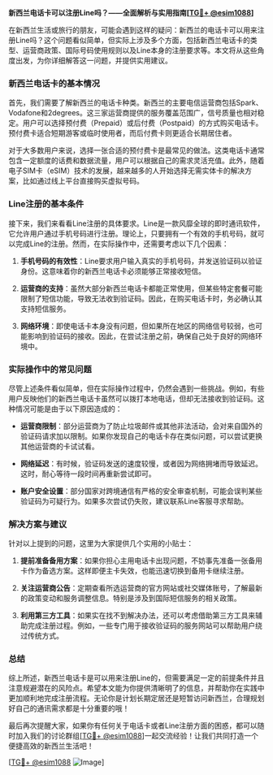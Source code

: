 **新西兰电话卡可以注册Line吗？——全面解析与实用指南[[TG💪+ @esim1088](https://t.me/s/esim1088)]**

在新西兰生活或旅行的朋友，可能会遇到这样的疑问：新西兰的电话卡可以用来注册Line吗？这个问题看似简单，但实际上涉及多个方面，包括新西兰电话卡的类型、运营商政策、国际号码使用规则以及Line本身的注册要求等。本文将从这些角度出发，为你详细解答这一问题，并提供实用建议。

### 新西兰电话卡的基本情况

首先，我们需要了解新西兰的电话卡种类。新西兰的主要电信运营商包括Spark、Vodafone和2degrees。这三家运营商提供的服务覆盖范围广，信号质量也相对稳定。用户可以选择预付费（Prepaid）或后付费（Postpaid）的方式购买电话卡。预付费卡适合短期游客或临时使用者，而后付费卡则更适合长期居住者。

对于大多数用户来说，选择一张合适的预付费卡是最常见的做法。这类电话卡通常包含一定额度的话费和数据流量，用户可以根据自己的需求灵活充值。此外，随着电子SIM卡（eSIM）技术的发展，越来越多的人开始选择无需实体卡的解决方案，比如通过线上平台直接购买虚拟号码。

### Line注册的基本条件

接下来，我们来看看Line注册的具体要求。Line是一款风靡全球的即时通讯软件，它允许用户通过手机号码进行注册。理论上，只要拥有一个有效的手机号码，就可以完成Line的注册。然而，在实际操作中，还需要考虑以下几个因素：

1. **手机号码的有效性**：Line要求用户输入真实的手机号码，并发送验证码以验证身份。这意味着你的新西兰电话卡必须能够正常接收短信。
   
2. **运营商的支持**：虽然大部分新西兰电话卡都能正常使用，但某些特定套餐可能限制了短信功能，导致无法收到验证码。因此，在购买电话卡时，务必确认其支持短信服务。

3. **网络环境**：即使电话卡本身没有问题，但如果所在地区的网络信号较弱，也可能影响到验证码的接收。因此，在尝试注册之前，确保自己处于良好的网络环境中。

### 实际操作中的常见问题

尽管上述条件看似简单，但在实际操作过程中，仍然会遇到一些挑战。例如，有些用户反映他们的新西兰电话卡虽然可以拨打本地电话，但却无法接收到验证码。这种情况可能是由于以下原因造成的：

- **运营商限制**：部分运营商为了防止垃圾邮件或其他非法活动，会对来自国外的验证码请求加以限制。如果你发现自己的电话卡存在类似问题，可以尝试更换其他运营商的卡试试看。
  
- **网络延迟**：有时候，验证码发送的速度较慢，或者因为网络拥堵而导致延迟。这时，耐心等待一段时间再重新尝试即可。

- **账户安全设置**：部分国家对跨境通信有严格的安全审查机制，可能会误判某些验证码为可疑行为。如果多次尝试仍失败，建议联系Line客服寻求帮助。

### 解决方案与建议

针对以上提到的问题，这里为大家提供几个实用的小贴士：

1. **提前准备备用方案**：如果你担心主用电话卡出现问题，不妨事先准备一张备用卡作为备选方案。这样即便主卡失效，也能迅速切换到备用卡继续注册。

2. **关注运营商公告**：定期查看所选运营商的官方网站或社交媒体账号，了解最新的政策变动和服务调整信息。特别是涉及到国际短信服务的相关政策。

3. **利用第三方工具**：如果实在找不到解决办法，还可以考虑借助第三方工具来辅助完成注册过程。例如，一些专门用于接收验证码的服务网站可以帮助用户绕过传统方式。

### 总结

综上所述，新西兰电话卡是可以用来注册Line的，但需要满足一定的前提条件并且注意规避潜在的风险点。希望本文能为你提供清晰明了的信息，并帮助你在实践中更加顺利地完成注册流程。无论你是计划长期定居还是短暂访问新西兰，合理规划好自己的通讯需求都是十分重要的哦！

最后再次提醒大家，如果你有任何关于电话卡或者Line注册方面的困惑，都可以随时加入我们的讨论群组[[TG💪+ @esim1088](https://t.me/s/esim1088)]一起交流经验！让我们共同打造一个便捷高效的新西兰生活吧！

[[TG💪+ @esim1088](https://t.me/s/esim1088) ![Image](https://i.postimg.cc/4NQfJmqS/Snipaste-2025-05-13-00-14-12.png)]